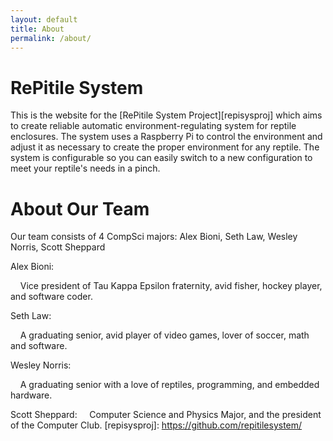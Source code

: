 ```yaml
---
layout: default
title: About
permalink: /about/
---
```


# RePitile System


This is the website for the [RePitile System Project][repisysproj] which aims to create reliable automatic environment-regulating system for reptile enclosures. The system uses a Raspberry Pi to control the environment and adjust it as necessary to create the proper environment for any reptile. The system is configurable so you can easily switch to a new configuration to meet your reptile's needs in a pinch.

# About Our Team


Our team consists of 4 CompSci majors: Alex Bioni, Seth Law, Wesley Norris, Scott Sheppard

Alex Bioni:

&nbsp;&nbsp;&nbsp;&nbsp;Vice president of Tau Kappa Epsilon fraternity, avid fisher, hockey player, and software coder.

Seth Law: 

&nbsp;&nbsp;&nbsp;&nbsp;A graduating senior, avid player of video games, lover of soccer, math and software.

Wesley Norris: 

&nbsp;&nbsp;&nbsp;&nbsp;A graduating senior with a love of reptiles, programming, and embedded hardware.

Scott Sheppard:
&nbsp;&nbsp;&nbsp;&nbsp;Computer Science and Physics Major, and the president of the Computer Club.
[repisysproj]: https://github.com/repitilesystem/
